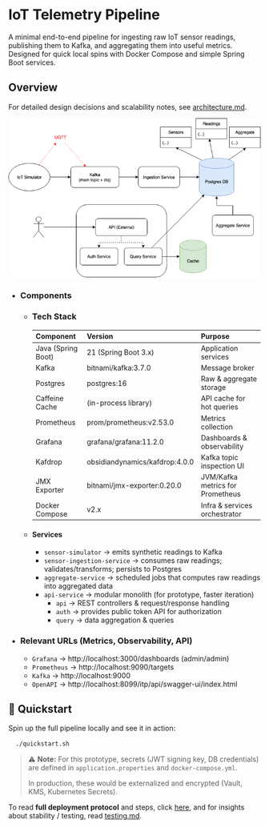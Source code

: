 # IoT Telemetry Pipeline

A minimal end-to-end pipeline for ingesting raw IoT sensor readings, publishing them to Kafka, and aggregating them into useful metrics. Designed for quick local spins with Docker Compose and simple Spring Boot services.

## Overview
For detailed design decisions and scalability notes, see [architecture.md](./_docs/architecture.md).

![Overview](./_docs/overview.png)

* ### Components

  * ### Tech Stack

    | Component          | Version                         | Purpose                                |
    |--------------------|---------------------------------|----------------------------------------|
    | Java (Spring Boot) | 21 (Spring Boot 3.x)            | Application services                   |
    | Kafka              | bitnami/kafka:3.7.0             | Message broker                         |
    | Postgres           | postgres:16                     | Raw & aggregate storage                |
    | Caffeine Cache     | (in-process library)            | API cache for hot queries              |
    | Prometheus         | prom/prometheus:v2.53.0         | Metrics collection                     |
    | Grafana            | grafana/grafana:11.2.0          | Dashboards & observability             |
    | Kafdrop            | obsidiandynamics/kafdrop:4.0.0  | Kafka topic inspection UI              |
    | JMX Exporter       | bitnami/jmx-exporter:0.20.0     | JVM/Kafka metrics for Prometheus       |
    | Docker Compose     | v2.x                            | Infra & services orchestrator          |


  * #### Services
    * `sensor-simulator` → emits synthetic readings to Kafka
    * `sensor-ingestion-service` → consumes raw readings; validates/transforms; persists to Postgres
    * `aggregate-service` → scheduled jobs that computes raw readings into aggregated data
    * `api-service` → modular monolith (for prototype, faster iteration)
      * `api` → REST controllers & request/response handling
      * `auth` → provides public token API for authorization
      * `query` → data aggregation & queries

* ### Relevant URLs (Metrics, Observability, API)
  * `Grafana` → http://localhost:3000/dashboards (admin/admin)
  * `Prometheus` → http://localhost:9090/targets
  * `Kafka` → http://localhost:9000
  * `OpenAPI` → http://localhost:8099/itp/api/swagger-ui/index.html

## 🚀 Quickstart
Spin up the full pipeline locally and see it in action:
```bash
  ./quickstart.sh
```

> ⚠️ **Note:** For this prototype, secrets (JWT signing key, DB credentials) are defined in `application.properties` and `docker-compose.yml`.
>
> In production, these would be externalized and encrypted (Vault, KMS, Kubernetes Secrets).

To read **full deployment protocol** and steps, click [here](./_docs/deployment.md), and for insights about stability / testing, read [testing.md](./_docs/testing.md).